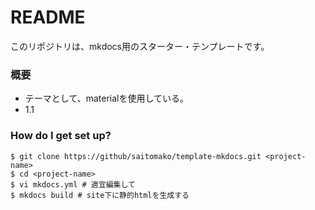 # README #

このリポジトリは、mkdocs用のスターター・テンプレートです。

### 概要 ###

* テーマとして、materialを使用している。
* 1.1

### How do I get set up? ###

```
$ git clone https://github/saitomako/template-mkdocs.git <project-name>
$ cd <project-name>
$ vi mkdocs.yml # 適宜編集して
$ mkdocs build # site下に静的htmlを生成する
```
